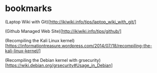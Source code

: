 # bookmarks

(Laptop Wiki with Git)[http://ikiwiki.info/tips/laptop_wiki_with_git/]  

(Github Managed Web Site)[http://ikiwiki.info/tips/github/]

(Recompiling the Kali Linux kernel)[https://informationtreasure.wordpress.com/2014/07/18/recompiling-the-kali-linux-kernel/]

(Recompiling the Debian kernel with grsecurity)[https://wiki.debian.org/grsecurity#Usage_in_Debian]
